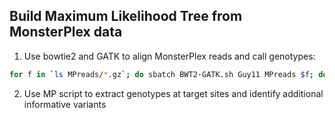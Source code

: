 ## Build Maximum Likelihood Tree from MonsterPlex data
1. Use bowtie2 and GATK to align MonsterPlex reads and call genotypes:
```bash
for f in `ls MPreads/*.gz`; do sbatch BWT2-GATK.sh Guy11 MPreads $f; done
```
2. Use MP script to extract genotypes at target sites and identify additional informative variants
